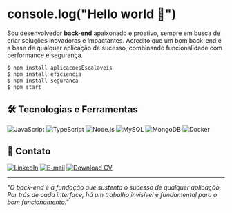 # console.log("Hello world 👋")

Sou desenvolvedor **back-end** apaixonado e proativo, sempre em busca de criar soluções inovadoras e impactantes.
Acredito que um bom back-end é a base de qualquer aplicação de sucesso, combinando funcionalidade com performance e segurança.

```bash
$ npm install aplicacoesEscalaveis
$ npm install eficiencia
$ npm install seguranca
$ npm start
```

## 🛠️ Tecnologias e Ferramentas
![JavaScript](https://img.shields.io/badge/javascript-%23323330.svg?style=for-the-badge&logo=javascript&logoColor=%23F7DF1E) ![TypeScript](https://img.shields.io/badge/TypeScript-3178C6?style=for-the-badge&logo=typescript&logoColor=white) 
![Node.js](https://img.shields.io/badge/Node.js-6DA55F?style=for-the-badge&logo=node.js&logoColor=white) ![MySQL](https://img.shields.io/badge/MySQL-4479A1?style=for-the-badge&logo=mysql&logoColor=white) ![MongoDB](https://img.shields.io/badge/MongoDB-47A248?style=for-the-badge&logo=mongodb&logoColor=white) ![Docker](https://img.shields.io/badge/Docker-2496ED?style=for-the-badge&logo=docker&logoColor=white)
  
## 💼 Contato
[![LinkedIn](https://img.shields.io/badge/LinkedIn-%230077B5.svg?style=for-the-badge&logo=linkedin&logoColor=white)](https://linkedin.com/in/seu-usuario)  [![E-mail](https://img.shields.io/badge/Email-D14836.svg?style=for-the-badge&logo=gmail&logoColor=white)](mailto:hugodelelis05@gmail.com) [![Download CV](https://img.shields.io/badge/Download%20CV-007BFF?style=for-the-badge&logo=adobeacrobatreader&logoColor=white)](https://seulink.com/seu-curriculo.pdf)


---

*"O back-end é a fundação que sustenta o sucesso de qualquer aplicação. Por trás de cada interface, há um trabalho invisível e fundamental para o bom funcionamento."*

